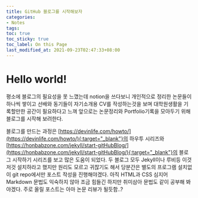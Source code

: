 ```yaml
---
title: GitHub 블로그를 시작해보자
categories:
- Notes
tags:
toc: true
toc_sticky: true
toc_label: On this Page
last_modified_at: 2021-09-23T02:47:33+08:00
---
```


# Hello world!
평소에 블로그의 필요성을 못 느꼈는데 notion을 쓰다보니 개인적으로 정리한 논문들이 하나씩 쌓이고 선배와 동기들이 자기소개용 CV를 작성하는것을 보며 대학원생활을 기록할만한 공간이 필요하다고 느껴 앞으로는 논문정리와 Portfolio기록을 모아두기 위해 블로그를 시작해 보려한다.  

블로그를 만드는 과정은 [https://devinlife.com/howto/](https://devinlife.com/howto/){:target="_blank"}의 하우투 시리즈와 [https://honbabzone.com/jekyll/start-gitHubBlog/](https://honbabzone.com/jekyll/start-gitHubBlog/){:target="_blank"}의 블로그 시작하기 시리즈를 보고 많은 도움이 되었다. 두 블로그 모두 Jekyll이나 루비등 이것저것 설치하라고 했지만 원리도 모르고 귀찮기도 해서 당분간은 별도의 프로그램 설치없이 git repo에서만 포스트 작성을 진행해야겠다. 아직 HTML과 CSS 심지어 Markdown 문법도 익숙하지 않아 조금 힘들긴 하지만 취미삼아 문법도 같이 공부해 봐야겠다.
주로 올릴 포스트는 아마 논문 리뷰가 될듯함..?
